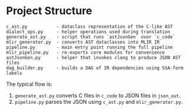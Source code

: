 # Project Structure

```
c_ast.py           - dataclass representation of the C-like AST
dialect_ops.py     - helper operations used during translation
generate_ast.py    - script that runs `astJsonGen` over `c_code`
mlir_generator.py  - converts AST dataclasses into MLIR IR
pipeline.py        - main entry point running the full pipeline
mlir_pipeline.py   - re-exports core modules for convenience
astJsonGen.py      - helper that invokes clang to produce JSON AST files
dag_builder.py     - builds a DAG of IR dependencies using SSA-form labels
```

The typical flow is:
1. `generate_ast.py` converts C files in `c_code` to JSON files in `json_out`.
2. `pipeline.py` parses the JSON using `c_ast.py` and `mlir_generator.py`.

